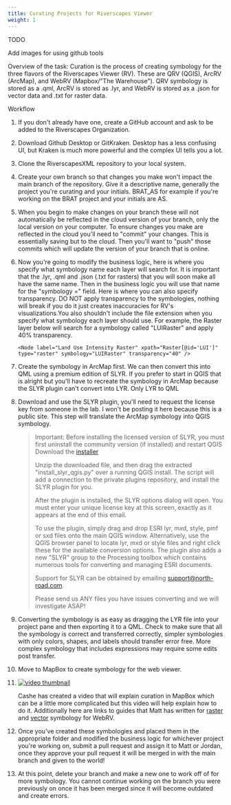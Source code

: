 ```yaml
---
title: Curating Projects for Riverscapes Viewer
weight: 1
---
```


TODO

Add images for using github tools



Overview of the task: Curation is the process of creating symbology for the three flavors of the Riverscapes Viewer (RV). These are QRV (QGIS), ArcRV (ArcMap), and WebRV (Mapbox/"The Warehouse"). QRV symbology is stored as a .qml, ArcRV is stored as .lyr, and WebRV is stored as a .json for vector data and .txt for raster data.

Workflow

1. If you don't already have one, create a GitHub account and ask to be added to the Riverscapes Organization.

2. Download Github Desktop or GitKraken. Desktop has a less confusing UI, but Kraken is much more powerful and the complex UI tells you a lot.

3. Clone the RiverscapesXML repository to your local system.

4. Create your own branch so that changes you make won't impact the main branch of the repository. Give it a descriptive name, generally the project you're curating and your initials. BRAT_AS for example if you're working on the BRAT project and your initials are AS.

5. When you begin to make changes on your branch these will not automatically be reflected in the cloud version of your branch, only the local version on your computer. To ensure changes you make are reflected in the cloud you'll need to "commit" your changes. This is essentially saving but to the cloud. Then you'll want to "push" those commits which will update the version of your branch that is online.

6. Now you're going to modify the business logic, here is where you specify what symbology name each layer will search for. It is important that the .lyr, .qml and .json (.txt for rasters) that you will soon make all have the same name. Then in the business logic you will use that name for the "symbology =" field. Here is where you can also specify transparency. DO NOT apply transparency to the symbologies, nothing will break if you do it just creates inaccuracies for RV's visualizations.You also shouldn't include the file extension when you specify what symbology each layer should use. For example, the Raster layer below will search for a symbology called "LUIRaster" and apply 40% transparency.

   ``` <Node label="Land Use Intensity Raster" xpath="Raster[@id='LUI']" type="raster" symbology="LUIRaster" transparency="40" /> ```

7. Create the symbology in ArcMap first. We can then convert this into QML using a premium edition of SLYR. If you prefer to start in QGIS that is alright but you'll have to recreate the symbology in ArcMap because the SLYR plugin can't convert into LYR. Only LYR to QML

8. Download and use the SLYR plugin, you'll need to request the license key from someone in the lab. I won't be posting it here because this is a public site. This step will translate the ArcMap symbology into QGIS symbology.

   > Important: Before installing the licensed version of SLYR, you must first uninstall the community version (if installed) and restart QGIS
   >  Download the [installer](https://usuwatershed:JloiY%24%29o%7Bskp@north-road.com/qgis_plugins/2872eb8e-bc44-46ac-9f11-f124c0ce4915/slyr_install.zip)
   >
   > Unzip the downloaded file, and then drag the extracted "install_slyr_qgis.py" over a running QGIS install. The script will add a connection to the private plugins repository, and install the SLYR plugin for you.
   >
   > After the plugin is installed, the SLYR options dialog will open. You must enter your unique license key at this screen, exactly as it appears at the end of this email.
   >
   > To use the plugin, simply drag and drop ESRI lyr, mxd, style, pmf or sxd  files onto the main QGIS window. Alternatively, use the QGIS browser panel to locate lyr,  mxd or style files and right click these for the available conversion  options. The plugin also adds a new "SLYR" group to the Processing toolbox which contains numerous tools for converting and managing ESRI documents.
   >
   > Support for SLYR can be obtained by emailing support@north-road.com.
   >
   > Please send us ANY files you have issues converting and we will investigate ASAP!

9. Converting the symbology is as easy as dragging the LYR file into your project pane and then exporting it to a QML. Check to make sure that all the symbology is correct and transferred correctly, simpler symbologies with only colors, shapes, and labels should transfer error free. More complex symbology that includes expressions may require some edits post transfer.

10. Move to MapBox to create symbology for the web viewer.

11. [![video thumbnail](https://img.youtube.com/vi/0CrZr9Bs9hk/0.jpg)](https://www.youtube.com/watch?v=0CrZr9Bs9hk)

    Cashe has created a video that will explain curation in MapBox which can be a little more complicated but this video will help explain how to do it. Additionally here are links to guides that Matt has written for [raster](https://rave.riverscapes.net/Technical_Reference/Symbology/webrave_rasterramp.html) and [vector](https://rave.riverscapes.net/Technical_Reference/Symbology/webrave_symbology.html) symbology for WebRV.

12. Once you've created these symbologies and placed them in the appropriate folder and modified the business logic for whichever project you're working on, submit a pull request and assign it to Matt or Jordan, once they approve your pull request it will be merged in with the main branch and given to the world!

13. At this point, delete your branch and make a new one to work off of for more symbology. You cannot continue working on the branch you were previously on once it has been merged since it will become outdated and create errors.